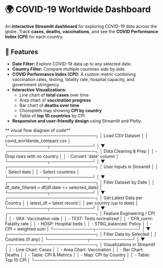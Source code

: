 # 🌍 COVID-19 Worldwide Dashboard

An **interactive Streamlit dashboard** for exploring COVID-19 data across the globe. Track **cases, deaths, vaccinations**, and see the **COVID Performance Index (CPI)** for each country.

## 🚀 Features

- **Date Filter:** Explore COVID-19 data up to any selected date.
- **Country Filter:** Compare multiple countries side by side.
- **COVID Performance Index (CPI):** A custom metric combining vaccination rates, testing, fatality rate, hospital capacity, and government stringency.
- **Interactive Visualizations:**
  - Line chart of **total cases** over time
  - Area chart of **vaccination progress**
  - Bar chart of **deaths over time**
  - Choropleth map showing **CPI by country**
  - Table of **top 10 countries** by CPI
- **Responsive and user-friendly design** using Streamlit and Plotly.

** visual flow diagram of code**
┌─────────────────────────────┐
│     Load CSV Dataset        │
│ covid_worldwide_compact.csv │
└─────────────┬──────────────┘
              │
              ▼
┌─────────────────────────────┐
│   Data Cleaning & Prep      │
│ - Drop rows with no country │
│ - Convert 'date' column     │
└─────────────┬──────────────┘
              │
              ▼
┌─────────────────────────────┐
│  User Inputs in Streamlit   │
│ - Select date               │
│ - Select countries          │
└─────────────┬──────────────┘
              │
              ▼
┌─────────────────────────────┐
│ Filter Dataset by Date      │
│ df_date_filtered = df[df.date <= selected_date] │
└─────────────┬──────────────┘
              │
              ▼
┌─────────────────────────────┐
│ Get Latest Data per Country │
│ latest_df = latest record   │
│ per country (up to date)    │
└─────────────┬──────────────┘
              │
              ▼
┌─────────────────────────────┐
│ Feature Engineering / CPI   │
│ - VAX: Vaccination rate     │
│ - TEST: Tests normalized    │
│ - CFR_norm: Fatality rate   │
│ - HOSP: Hospital beds       │
│ - STRG_balanced: Policy     │
│ - CPI = weighted sum        │
└─────────────┬──────────────┘
              │
              ▼
┌─────────────────────────────┐
│ Filter Data by Selected     │
│ Countries (if any)          │
└─────────────┬──────────────┘
              │
              ▼
┌─────────────────────────────┐
│ Visualizations in Streamlit │
│ - Line Chart: Cases         │
│ - Area Chart: Vaccination   │
│ - Bar Chart: Deaths         │
│ - Table: CPI & Metrics      │
│ - Map: CPI by Country       │
│ - Table: Top 10 CPI         │
└─────────────────────────────┘
